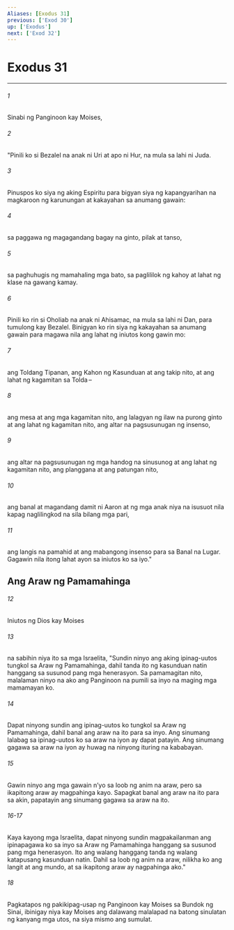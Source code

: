 ```yaml
---
Aliases: [Exodus 31]
previous: ['Exod 30']
up: ['Exodus']
next: ['Exod 32']
---
```

# Exodus 31

***

###### 1
Sinabi ng Panginoon kay Moises, 

###### 2
"Pinili ko si Bezalel na anak ni Uri at apo ni Hur, na mula sa lahi ni Juda. 

###### 3
Pinuspos ko siya ng aking Espiritu para bigyan siya ng kapangyarihan na magkaroon ng karunungan at kakayahan sa anumang gawain: 

###### 4
sa paggawa ng magagandang bagay na ginto, pilak at tanso, 

###### 5
sa paghuhugis ng mamahaling mga bato, sa paglililok ng kahoy at lahat ng klase na gawang kamay. 

###### 6
Pinili ko rin si Oholiab na anak ni Ahisamac, na mula sa lahi ni Dan, para tumulong kay Bezalel. Binigyan ko rin siya ng kakayahan sa anumang gawain para magawa nila ang lahat ng iniutos kong gawin mo: 

###### 7
ang Toldang Tipanan, ang Kahon ng Kasunduan at ang takip nito, at ang lahat ng kagamitan sa Tolda – 

###### 8
ang mesa at ang mga kagamitan nito, ang lalagyan ng ilaw na purong ginto at ang lahat ng kagamitan nito, ang altar na pagsusunugan ng insenso, 

###### 9
ang altar na pagsusunugan ng mga handog na sinusunog at ang lahat ng kagamitan nito, ang planggana at ang patungan nito, 

###### 10
ang banal at magandang damit ni Aaron at ng mga anak niya na isusuot nila kapag naglilingkod na sila bilang mga pari, 

###### 11
ang langis na pamahid at ang mabangong insenso para sa Banal na Lugar. Gagawin nila itong lahat ayon sa iniutos ko sa iyo." 

## Ang Araw ng Pamamahinga 

###### 12
Iniutos ng Dios kay Moises 

###### 13
na sabihin niya ito sa mga Israelita, "Sundin ninyo ang aking ipinag-uutos tungkol sa Araw ng Pamamahinga, dahil tanda ito ng kasunduan natin hanggang sa susunod pang mga henerasyon. Sa pamamagitan nito, malalaman ninyo na ako ang Panginoon na pumili sa inyo na maging mga mamamayan ko. 

###### 14
Dapat ninyong sundin ang ipinag-uutos ko tungkol sa Araw ng Pamamahinga, dahil banal ang araw na ito para sa inyo. Ang sinumang lalabag sa ipinag-uutos ko sa araw na iyon ay dapat patayin. Ang sinumang gagawa sa araw na iyon ay huwag na ninyong ituring na kababayan. 

###### 15
Gawin ninyo ang mga gawain nʼyo sa loob ng anim na araw, pero sa ikapitong araw ay magpahinga kayo. Sapagkat banal ang araw na ito para sa akin, papatayin ang sinumang gagawa sa araw na ito.

###### 16-17
Kaya kayong mga Israelita, dapat ninyong sundin magpakailanman ang ipinapagawa ko sa inyo sa Araw ng Pamamahinga hanggang sa susunod pang mga henerasyon. Ito ang walang hanggang tanda ng walang katapusang kasunduan natin. Dahil sa loob ng anim na araw, nilikha ko ang langit at ang mundo, at sa ikapitong araw ay nagpahinga ako." 

###### 18
Pagkatapos ng pakikipag-usap ng Panginoon kay Moises sa Bundok ng Sinai, ibinigay niya kay Moises ang dalawang malalapad na batong sinulatan ng kanyang mga utos, na siya mismo ang sumulat.
